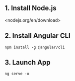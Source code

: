 ## 1. Install Node.js

<nodejs.org/en/download>

## 2. Install Angular CLI

`npm install -g @angular/cli`

## 3. Launch App

`ng serve -o`